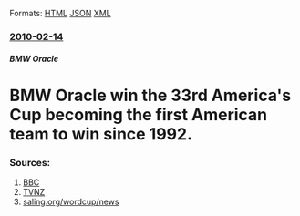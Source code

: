 
Formats: [HTML](/news/2010/02/14/bmw-oracle-win-the-33rd-america-s-cup-becoming-the-first-american-team-to-win-since-1992.html)  [JSON](/news/2010/02/14/bmw-oracle-win-the-33rd-america-s-cup-becoming-the-first-american-team-to-win-since-1992.json)  [XML](/news/2010/02/14/bmw-oracle-win-the-33rd-america-s-cup-becoming-the-first-american-team-to-win-since-1992.xml)  

### [2010-02-14](/news/2010/02/14/index.md)

##### BMW Oracle
# BMW Oracle win the 33rd America's Cup becoming the first American team to win since 1992. 




### Sources:

1. [BBC](http://news.bbc.co.uk/sport2/hi/other_sports/sailing/8515368.stm)
2. [TVNZ](http://tvnz.co.nz/sailing-news/america-s-cup-returns-3364368)
3. [saling.org/wordcup/news](http://www.sailing.org/worldcup/news/31647.php)

